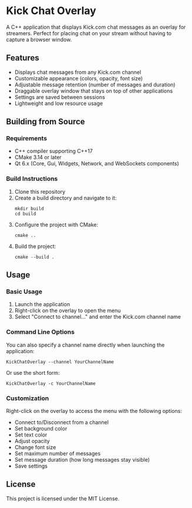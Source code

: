 # Kick Chat Overlay

A C++ application that displays Kick.com chat messages as an overlay for streamers. Perfect for placing chat on your stream without having to capture a browser window.

## Features

- Displays chat messages from any Kick.com channel
- Customizable appearance (colors, opacity, font size)
- Adjustable message retention (number of messages and duration)
- Draggable overlay window that stays on top of other applications
- Settings are saved between sessions
- Lightweight and low resource usage

## Building from Source

### Requirements

- C++ compiler supporting C++17
- CMake 3.14 or later
- Qt 6.x (Core, Gui, Widgets, Network, and WebSockets components)

### Build Instructions

1. Clone this repository
2. Create a build directory and navigate to it:
   ```
   mkdir build
   cd build
   ```
3. Configure the project with CMake:
   ```
   cmake ..
   ```
4. Build the project:
   ```
   cmake --build .
   ```

## Usage

### Basic Usage

1. Launch the application
2. Right-click on the overlay to open the menu
3. Select "Connect to channel..." and enter the Kick.com channel name

### Command Line Options

You can also specify a channel name directly when launching the application:

```
KickChatOverlay --channel YourChannelName
```

Or use the short form:

```
KickChatOverlay -c YourChannelName
```

### Customization

Right-click on the overlay to access the menu with the following options:

- Connect to/Disconnect from a channel
- Set background color
- Set text color
- Adjust opacity
- Change font size
- Set maximum number of messages
- Set message duration (how long messages stay visible)
- Save settings

## License

This project is licensed under the MIT License. 